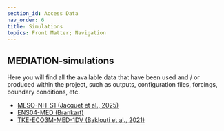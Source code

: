 ```yaml
---
section_id: Access Data
nav_order: 6
title: Simulations
topics: Front Matter; Navigation
---
```


## MEDIATION-simulations


Here you will find all the available data that have been used and / or produced within the project, such as outputs, configuration files, forcings, boundary conditions, etc.

* [MESO-NH_S1 (Jacquet et al., 2025)](https://github.com/MEDIATION-ocean/MEDIATION-catalog/MEDIATION-simulations/MESO-NH-S1.md)
* [ENS04-MED (Brankart)](https://github.com/MEDIATION-ocean/MEDIATION-catalog/MEDIATION-simulations/ENS04-MED.md)
* [TKE-ECO3M-MED-1DV (Baklouti et al., 2021)](https://github.com/MEDIATION-ocean/MEDIATION-catalog/blob/main/MEDIATION-simulations/TKE-Eco3M-Med-1DV.md)

